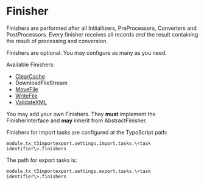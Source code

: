 Finisher
========

Finishers are performed after all Initiallizers, PreProcessors, Converters and PostProcessors.
Every finisher receives all records *and* the result containing the result of processing and conversion.

Finishers are optional. You may configure as many as you need.

Available Finishers:

* [ClearCache](./Finishers/ClearCache.md)
* DownloadFileStream
* [MoveFile](./Finishers/MoveFile.md)
* [WriteFile](./Finishers/WriteFile.md)
* [ValidateXML](./Finishers/ValidateXML.md)

You may add your own Finishers. They **must** implement the FinisherInterface and **may** inherit from AbstractFinisher.

Finishers for import tasks are configured at the TypoScript path:

```
module.tx_t3importexport.settings.import.tasks.\<task identifier\>.finishers
```
The path for export tasks is:
```
module.tx_t3importexport.settings.export.tasks.\<task identifier\>.finishers
```

